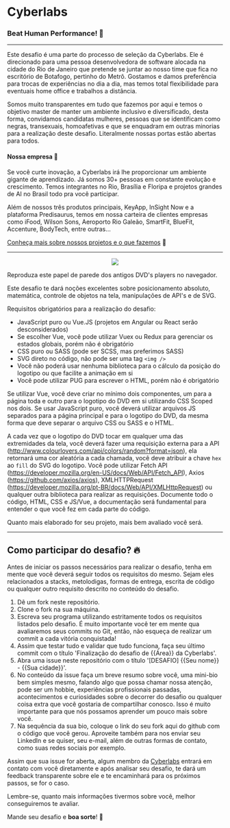 # Cyberlabs
### **Beat Human Performance!** 🌟

---

Este desafio é uma parte do processo de seleção da Cyberlabs. Ele é direcionado para uma pessoa desenvolvedora de software alocada na cidade do Rio de Janeiro que pretende se juntar ao nosso time que fica no escritório de Botafogo, pertinho do Metrô. Gostamos e damos preferência para trocas de experiências no dia a dia, mas temos total flexibilidade para eventuais home office e trabalhos a distância.

Somos muito transparentes em tudo que fazemos por aqui e temos o objetivo master de manter um ambiente inclusivo e diversificado, desta forma, convidamos candidatas mulheres, pessoas que se identificam como negras, transexuais, homoafetivas e que se enquadram em outras minorias para a realização deste desafio. Literalmente nossas portas estão abertas para todos.

#### Nossa empresa 💃
Se você curte inovação, a Cyberlabs irá lhe proporcionar um ambiente gigante de aprendizado. Já somos 30+ pessoas em constante evolução e crescimento. Temos integrantes no Rio, Brasília e Floripa e projetos grandes de AI no Brasil todo pra você participar.

Além de nossos três produtos principais, KeyApp, InSight Now e a plataforma Predisaurus, temos em nossa carteira de clientes empresas como iFood, Wilson Sons, Aeroporto Rio Galeão, SmartFit, BlueFit, Accenture, BodyTech, entre outras...

[Conheça mais sobre nossos projetos e o que fazemos](https://cyberlabs.ai) 💙

---

<p align="center"><img src="https://raw.githubusercontent.com/cyberlabsai/desafios-frontend/master/dvd-screensaver.gif"></p>

Reproduza este papel de parede dos antigos DVD's players no navegador.

Este desafio te dará noções excelentes sobre posicionamento absoluto, matemática, controle de objetos na tela, manipulações de API's e de SVG.

Requisitos obrigatórios para a realização do desafio:
 - JavaScript puro ou Vue.JS (projetos em Angular ou React serão desconsiderados)
 - Se escolher Vue, você pode utilizar Vuex ou Redux para gerenciar os estados globais, porém não é obrigatório
 - CSS puro ou SASS (pode ser SCSS, mas preferimos SASS)
 - SVG direto no código, não pode ser uma tag `<img />`
 - Você não poderá usar nenhuma biblioteca para o cálculo da posição do logotipo ou que facilite a animação em si
 - Você pode utilizar PUG para escrever o HTML, porém não é obrigatório

Se utilizar Vue, você deve criar no mínimo dois componentes, um para a página toda e outro para o logotipo do DVD em si utilizando CSS Scoped nos dois.
Se usar JavaScript puro, você deverá utilizar arquivos JS separados para a página principal e para o logotipo do DVD, da mesma forma que deve separar o arquivo CSS ou SASS e o HTML.

A cada vez que o logotipo do DVD tocar em qualquer uma das extremidades da tela, você deverá fazer uma requisição externa para a API (http://www.colourlovers.com/api/colors/random?format=json), ela retornará uma cor aleatória a cada chamada, você deve atribuir a chave `hex` ao `fill` do SVG do logotipo.
Você pode utilizar Fetch API (https://developer.mozilla.org/en-US/docs/Web/API/Fetch_API), Axios (https://github.com/axios/axios), XMLHTTPRequest (https://developer.mozilla.org/pt-BR/docs/Web/API/XMLHttpRequest) ou qualquer outra biblioteca para realizar as requisições.
Documente todo o código, HTML, CSS e JS/Vue, a documentação será fundamental para entender o que você fez em cada parte do código.

Quanto mais elaborado for seu projeto, mais bem avaliado você será.

---

## Como participar do desafio? 🔥

Antes de iniciar os passos necessários para realizar o desafio, tenha em mente que você deverá seguir todos os requisitos do mesmo. Sejam eles relacionados a stacks, metolodigas, formas de entrega, escrita de código ou qualquer outro requisito descrito no conteúdo do desafio.

1. Dê um fork neste repositório.
2. Clone o fork na sua máquina.
3. Escreva seu programa utilizando estritamente todos os requisitos listados pelo desafio. É muito importante você ter em mente qua avaliaremos seus commits no Git, então, não esqueça de realizar um commit a cada vitória conquistada!
4. Assim que testar tudo e validar que tudo funciona, faça seu último commit com o título 'Finalização do desafio de {{Área}} da Cyberlabs'.
5. Abra uma issue neste repositório com o título '[DESAFIO] {{Seu nome}} - {{Sua cidade}}'.
6. No conteúdo da issue faça um breve resumo sobre você, uma mini-bio bem simples mesmo, falando algo que possa chamar nossa atenção, pode ser um hobbie, experiências profissionais passadas, acontecimentos e curiosidades sobre o decorrer do desafio ou qualquer coisa extra que você gostaria de compartilhar conosco. Isso é muito importante para que nós possamos aprender um pouco mais sobre você.
7. Na sequência da sua bio, coloque o link do seu fork aqui do github com o código que você gerou. Aproveite também para nos enviar seu LinkedIn e se quiser, seu e-mail, além de outras formas de contato, como suas redes sociais por exemplo.

Assim que sua issue for aberta, algum membro da [Cyberlabs](https://cyberlabs.ai) entrará em contato com você diretamente e após analisar seu desafio, te dará um feedback transparente sobre ele e te encaminhará para os próximos passos, se for o caso.

Lembre-se, quanto mais informações tivermos sobre você, melhor conseguiremos te avaliar.

Mande seu desafio e **boa sorte**! 🤘
